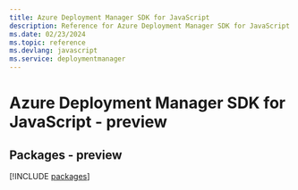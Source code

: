 ```yaml
---
title: Azure Deployment Manager SDK for JavaScript
description: Reference for Azure Deployment Manager SDK for JavaScript
ms.date: 02/23/2024
ms.topic: reference
ms.devlang: javascript
ms.service: deploymentmanager
---
```

# Azure Deployment Manager SDK for JavaScript - preview
## Packages - preview
[!INCLUDE [packages](deployment-manager-index.md)]
